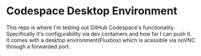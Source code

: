 # Codespace Desktop Environment
This repo is where I'm testing out GitHub Codespace's functionality. Specifically it's configurability via dev containers and how far I can push it. It comes with a desktop environment(Fluxbox) which is acessible via noVNC through a forwarded port.
